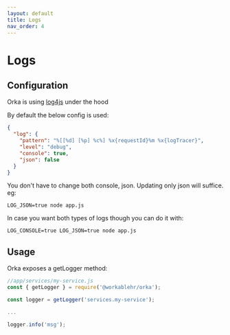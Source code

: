 ```yaml
---
layout: default
title: Logs
nav_order: 4
---
```


# Logs

## Configuration

Orka is using [log4js](https://www.npmjs.com/package/log4js) under the hood

By default the below config is used:

```json
{
  "log": {
    "pattern": "%[[%d] [%p] %c%] %x{requestId}%m %x{logTracer}",
    "level": "debug",
    "console": true,
    "json": false
  }
}
```

You don't have to change both console, json. Updating only json will suffice.
eg:

`LOG_JSON=true node app.js`

In case you want both types of logs though you can do it with:

`LOG_CONSOLE=true LOG_JSON=true node app.js`

## Usage

Orka exposes a getLogger method:

```js
//app/services/my-service.js
const { getLogger } = require('@workablehr/orka');

const logger = getLogger('services.my-service');

...

logger.info('msg');
```


